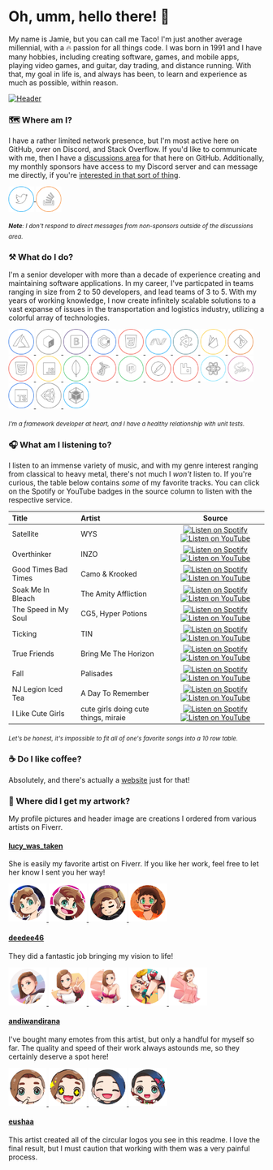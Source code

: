# Oh, umm, hello there! 👋
My name is Jamie, but you can call me Taco! I'm just another average millennial, with a 🔥 passion for all things code. I was born in 1991 and I have many hobbies, including creating software, games, and mobile apps, playing video games, and guitar, day trading, and distance running. With that, my goal in life is, and always has been, to learn and experience as much as possible, within reason.

[![Header](https://raw.githubusercontent.com/tacosontitan/tacosontitan/master/images/relaxing-header.jpg)]()

### 🗺️ Where am I?
I have a rather limited network presence, but I'm most active here on GitHub, over on Discord, and Stack Overflow. If you'd like to communicate with me, then I have a [discussions area](https://github.com/tacosontitan/tacosontitan/discussions) for that here on GitHub. Additionally, my monthly sponsors have access to my Discord server and can message me directly, if you're [interested in that sort of thing](https://github.com/sponsors/tacosontitan).

<p align="left">

<!-- Twitter -->
<a href="https://twitter.com/tacosontitan" target="blank">
<img align="center" src="https://raw.githubusercontent.com/tacosontitan/tacosontitan/main/images/icons/twitter.png" alt="tacosontitan" height="50" width="50" />
</a>

<!-- Stack Overflow -->
<a href="https://stackoverflow.com/users/tacosontitan" target="blank">
<img align="center" src="https://raw.githubusercontent.com/tacosontitan/tacosontitan/main/images/icons/stackoverflow.png" alt="tacosontitan" height="50" width="50" />
</a>
</p>

<sub>***Note**: I don't respond to direct messages from non-sponsors outside of the discussions area.*</sub>

### ⚒️ What do I do?
I'm a senior developer with more than a decade of experience creating and maintaining software applications. In my career, I've particpated in teams ranging in size from 2 to 50 developers, and lead teams of 3 to 5. With my years of working knowledge, I now create infinitely scalable solutions to a vast expanse of issues in the transportation and logistics industry, utilizing a colorful array of technologies.

<p align="left">

<!-- Azure -->
<a href="https://azure.microsoft.com/en-in/" target="_blank" rel="noreferrer">
<img src="https://raw.githubusercontent.com/tacosontitan/tacosontitan/main/images/icons/azure.png" alt="azure" width="50" height="50"/>
</a>

<!-- Bash -->
<a href="https://www.gnu.org/software/bash/" target="_blank" rel="noreferrer">
<img src="https://raw.githubusercontent.com/tacosontitan/tacosontitan/main/images/icons/bash.png" alt="bash" width="50" height="50"/>
</a>

<!-- Bootstrap -->
<a href="https://getbootstrap.com" target="_blank" rel="noreferrer">
<img src="https://raw.githubusercontent.com/tacosontitan/tacosontitan/main/images/icons/bootstrap.png" alt="bootstrap" width="50" height="50"/>
</a>

<!-- C# -->
<a href="https://www.w3schools.com/cs/" target="_blank" rel="noreferrer">
<img src="https://raw.githubusercontent.com/tacosontitan/tacosontitan/main/images/icons/csharp.png" alt="csharp" width="50" height="50"/>
</a>

<!-- CSS -->
<a href="https://www.w3schools.com/css/" target="_blank" rel="noreferrer"> 
<img src="https://raw.githubusercontent.com/tacosontitan/tacosontitan/main/images/icons/css.png" alt="css3" width="50" height="50"/> 
</a>

<!-- .NET -->
<a href="https://dotnet.microsoft.com/" target="_blank" rel="noreferrer"> 
<img src="https://raw.githubusercontent.com/tacosontitan/tacosontitan/main/images/icons/msnet.png" alt="dotnet" width="50" height="50"/> 
</a>

<!-- Electron JS -->
<a href="https://www.electronjs.org" target="_blank" rel="noreferrer"> 
<img src="https://raw.githubusercontent.com/tacosontitan/tacosontitan/main/images/icons/electron.png" alt="electron" width="50" height="50"/> 
</a>

<!-- Firebase -->
<a href="https://firebase.google.com/" target="_blank" rel="noreferrer"> 
<img src="https://raw.githubusercontent.com/tacosontitan/tacosontitan/main/images/icons/firebase.png" alt="firebase" width="50" height="50"/> 
</a>

<!-- Git -->
<a href="https://git-scm.com/" target="_blank" rel="noreferrer"> 
<img src="https://raw.githubusercontent.com/tacosontitan/tacosontitan/main/images/icons/git.png" alt="git" width="50" height="50"/> 
</a>

<!-- HTML -->
<a href="https://www.w3.org/html/" target="_blank" rel="noreferrer"> 
<img src="https://raw.githubusercontent.com/tacosontitan/tacosontitan/main/images/icons/html.png" alt="html5" width="50" height="50"/> 
</a>

<!-- JavaScript -->
<a href="https://developer.mozilla.org/en-US/docs/Web/JavaScript" target="_blank" rel="noreferrer"> 
<img src="https://raw.githubusercontent.com/tacosontitan/tacosontitan/main/images/icons/javascript.png" alt="javascript" width="50" height="50"/> 
</a>

<!-- Mongo DB -->
<a href="https://www.mongodb.com/" target="_blank" rel="noreferrer"> 
<img src="https://raw.githubusercontent.com/tacosontitan/tacosontitan/main/images/icons/mongo.png" alt="mongodb" width="50" height="50"/> 
</a>

<!-- Microsoft SQL -->
<a href="https://www.microsoft.com/en-us/sql-server" target="_blank" rel="noreferrer"> 
<img src="https://raw.githubusercontent.com/tacosontitan/tacosontitan/main/images/icons/mssql.png" alt="mssql" width="50" height="50"/> 
</a>

<!-- Node JS -->
<a href="https://nodejs.org" target="_blank" rel="noreferrer"> 
<img src="https://raw.githubusercontent.com/tacosontitan/tacosontitan/main/images/icons/node.png" alt="nodejs" width="50" height="50"/> 
</a>

<!-- Postman -->
<a href="https://postman.com" target="_blank" rel="noreferrer"> 
<img src="https://raw.githubusercontent.com/tacosontitan/tacosontitan/main/images/icons/postman.png" alt="postman" width="50" height="50"/> 
</a>

<!-- Rabbit MQ -->
<a href="https://www.rabbitmq.com" target="_blank" rel="noreferrer"> 
<img src="https://raw.githubusercontent.com/tacosontitan/tacosontitan/main/images/icons/rabbit.png" alt="rabbitMQ" width="50" height="50"/> 
</a>

<!-- React JS -->
<a href="https://reactjs.org/" target="_blank" rel="noreferrer"> 
<img src="https://raw.githubusercontent.com/tacosontitan/tacosontitan/main/images/icons/react.png" alt="react" width="50" height="50"/> 
</a>

<!-- SASS -->
<a href="https://sass-lang.com" target="_blank" rel="noreferrer"> 
<img src="https://raw.githubusercontent.com/tacosontitan/tacosontitan/main/images/icons/sass.png" alt="sass" width="50" height="50"/> 
</a>

<!-- TypeScript -->
<a href="https://www.typescriptlang.org/" target="_blank" rel="noreferrer"> 
<img src="https://raw.githubusercontent.com/tacosontitan/tacosontitan/main/images/icons/typescript.png" alt="typescript" width="50" height="50"/> 
</a>

<!-- Unity 3D -->
<a href="https://unity.com/" target="_blank" rel="noreferrer"> 
<img src="https://raw.githubusercontent.com/tacosontitan/tacosontitan/main/images/icons/unity.png" alt="unity" width="50" height="50"/> 
</a>

<!-- Webpack -->
<a href="https://webpack.js.org" target="_blank" rel="noreferrer"> 
<img src="https://raw.githubusercontent.com/tacosontitan/tacosontitan/main/images/icons/webpack.png" alt="webpack" width="50" height="50"/> 
</a>

</p>

<sub>*I'm a framework developer at heart, and I have a healthy relationship with unit tests.*</sub>

### 🎧 What am I listening to?
I listen to an immense variety of music, and with my genre interest ranging from classical to heavy metal, there's not much I *won't* listen to. If you're curious, the table below contains *some* of my favorite tracks. You can click on the Spotify or YouTube badges in the source column to listen with the respective service.

Title | Artist | Source
:------------ | :------------- | :-------------:
Satellite | WYS | [![Listen on Spotify][spotify-badge]][s0] [![Listen on YouTube][youtube-badge]][y0]
Overthinker | INZO | [![Listen on Spotify][spotify-badge]][s1] [![Listen on YouTube][youtube-badge]][y1]
Good Times Bad Times | Camo & Krooked | [![Listen on Spotify][spotify-badge]][s2] [![Listen on YouTube][youtube-badge]][y2]
Soak Me In Bleach | The Amity Affliction | [![Listen on Spotify][spotify-badge]][s3] [![Listen on YouTube][youtube-badge]][y3]
The Speed in My Soul | CG5, Hyper Potions | [![Listen on Spotify][spotify-badge]][s4] [![Listen on YouTube][youtube-badge]][y4]
Ticking | TIN | [![Listen on Spotify][spotify-badge]][s5] [![Listen on YouTube][youtube-badge]][y5]
True Friends | Bring Me The Horizon | [![Listen on Spotify][spotify-badge]][s6] [![Listen on YouTube][youtube-badge]][y6]
Fall | Palisades | [![Listen on Spotify][spotify-badge]][s7] [![Listen on YouTube][youtube-badge]][y7]
NJ Legion Iced Tea | A Day To Remember | [![Listen on Spotify][spotify-badge]][s8] [![Listen on YouTube][youtube-badge]][y8]
I Like Cute Girls | cute girls doing cute things, miraie | [![Listen on Spotify][spotify-badge]][s9] [![Listen on YouTube][youtube-badge]][y9]

<sub>*Let's be honest, it's impossible to fit all of one's favorite songs into a 10 row table.*</sub>

### ☕ Do I like coffee?
Absolutely, and there's actually a [website](https://www.buymeacoffee.com/tacosontitan) just for that!

### 🎨 Where did I get my artwork?
My profile pictures and header image are creations I ordered from various artists on Fiverr.

#### [lucy_was_taken](https://www.fiverr.com/lucy_was_taken)
She is easily my favorite artist on Fiverr. If you like her work, feel free to let her know I sent you her way!

<p align="left">

<a href="https://www.fiverr.com/lucy_was_taken" target="_blank" rel="noreferrer">
<img src="https://raw.githubusercontent.com/tacosontitan/tacosontitan/main/images/profile-images/image-4.png" alt="lucy_was_taken" width="75" height="75"/>
</a>
<a href="https://www.fiverr.com/lucy_was_taken" target="_blank" rel="noreferrer">
<img src="https://raw.githubusercontent.com/tacosontitan/tacosontitan/main/images/profile-images/image-3.png" alt="lucy_was_taken" width="75" height="75"/>
</a>
<a href="https://www.fiverr.com/lucy_was_taken" target="_blank" rel="noreferrer">
<img src="https://raw.githubusercontent.com/tacosontitan/tacosontitan/main/images/profile-images/image-2.png" alt="lucy_was_taken" width="75" height="75"/>
</a>
<a href="https://www.fiverr.com/lucy_was_taken" target="_blank" rel="noreferrer">
<img src="https://raw.githubusercontent.com/tacosontitan/tacosontitan/main/images/profile-images/image-1.png" alt="lucy_was_taken" width="75" height="75"/>
</a>

</p>

#### [deedee46](https://www.fiverr.com/deedee46)
They did a fantastic job bringing my vision to life!

<p align="left">

<a href="https://www.fiverr.com/deedee46" target="_blank" rel="noreferrer">
<img src="https://raw.githubusercontent.com/tacosontitan/tacosontitan/main/images/profile-images/image-5.png" alt="deedee46" width="75" height="75"/>
</a>
<a href="https://www.fiverr.com/deedee46" target="_blank" rel="noreferrer">
<img src="https://raw.githubusercontent.com/tacosontitan/tacosontitan/main/images/profile-images/image-6.png" alt="deedee46" width="75" height="75"/>
</a>
<a href="https://www.fiverr.com/deedee46" target="_blank" rel="noreferrer">
<img src="https://raw.githubusercontent.com/tacosontitan/tacosontitan/main/images/profile-images/image-7.png" alt="deedee46" width="75" height="75"/>
</a>
<a href="https://www.fiverr.com/deedee46" target="_blank" rel="noreferrer">
<img src="https://raw.githubusercontent.com/tacosontitan/tacosontitan/main/images/profile-images/image-8.png" alt="deedee46" width="75" height="75"/>
</a>
<a href="https://www.fiverr.com/deedee46" target="_blank" rel="noreferrer">
<img src="https://raw.githubusercontent.com/tacosontitan/tacosontitan/main/images/profile-images/image-9.png" alt="deedee46" width="75" height="75"/>
</a>

</p>

#### [andiwandirana](https://www.fiverr.com/andiwandirana)
I've bought many emotes from this artist, but only a handful for myself so far. The quality and speed of their work always astounds me, so they certainly deserve a spot here!

<p align="left">

<a href="https://www.fiverr.com/andiwandirana" target="_blank" rel="noreferrer">
<img src="https://raw.githubusercontent.com/tacosontitan/tacosontitan/main/images/profile-images/image-10.png" alt="andiwandirana" width="75" height="75"/>
</a>
<a href="https://www.fiverr.com/andiwandirana" target="_blank" rel="noreferrer">
<img src="https://raw.githubusercontent.com/tacosontitan/tacosontitan/main/images/profile-images/image-11.png" alt="andiwandirana" width="75" height="75"/>
</a>
<a href="https://www.fiverr.com/andiwandirana" target="_blank" rel="noreferrer">
<img src="https://raw.githubusercontent.com/tacosontitan/tacosontitan/main/images/profile-images/image-12.png" alt="andiwandirana" width="75" height="75"/>
</a>
<a href="https://www.fiverr.com/andiwandirana" target="_blank" rel="noreferrer">
<img src="https://raw.githubusercontent.com/tacosontitan/tacosontitan/main/images/profile-images/image-13.png" alt="andiwandirana" width="75" height="75"/>
</a>

</p>

#### [eushaa](https://www.fiverr.com/eushaa)
This artist created all of the circular logos you see in this readme. I love the final result, but I must caution that working with them was a very painful process.

<!-- Badges -->
[spotify-badge]: https://img.shields.io/badge/Spotify-1ED760?&style=for-the-badge&logo=spotify&logoColor=white
[youtube-badge]: https://img.shields.io/badge/YouTube-FF0000?style=for-the-badge&logo=youtube&logoColor=white
[bmac-badge]: https://cdn.buymeacoffee.com/buttons/v2/default-yellow.png

<!-- Music Links -->
[s0]: https://open.spotify.com/track/5mCFG50hfO2SS5CxSTCeWQ?si=20be0df6cd304694
[y0]: https://www.youtube.com/watch?v=UP1tPLkyZyI

[s1]: https://open.spotify.com/track/4K9xid96G3YmIvQZXN9SXg?si=8dde0c3238724804
[y1]: https://www.youtube.com/watch?v=2WrOaA7QCM4

[s2]: https://open.spotify.com/track/44nRLXNwTmTIV7Zk7lRol5?si=de1fabedfb6c4098
[y2]: https://www.youtube.com/watch?v=RyzO6jusY1I

[s3]: https://open.spotify.com/track/1oB9nCQ3Qm1B1ArD1TAg0R?si=25be84dd6aaa47e2
[y3]: https://www.youtube.com/watch?v=iF6tDQiQJm4

[s4]: https://open.spotify.com/track/1YKuyBE345bnC4hkZOGAXT?si=1feac0eaab2743c6
[y4]: https://www.youtube.com/watch?v=Edaj8u_44n4

[s5]: https://open.spotify.com/track/1t7ZwPiCYLOi1xlP235GRa?si=675b5aaf5ea4404e
[y5]: https://www.youtube.com/watch?v=8j2Ag41KgdY

[s6]: https://open.spotify.com/track/1KTJmfwrk5pYqsi9mkY3nT?si=8c91f319cb9e4731
[y6]: https://www.youtube.com/watch?v=jeQMuTf3B0E

[s7]: https://open.spotify.com/track/4o2mXUsityYafHUt0kWjFx?si=932b0c7a847c47c6
[y7]: https://www.youtube.com/watch?v=0Va03mW9374

[s8]: https://open.spotify.com/track/6KyOCzf2A2jjROH4ZokTEw?si=aba1de19645c4180
[y8]: https://www.youtube.com/watch?v=Z9A7B6zUO-0

[s9]: https://open.spotify.com/track/6pbWDtVZYrpCx6YDQvDS3J?si=a55a82ce31074786
[y9]: https://www.youtube.com/watch?v=YUyedpix0P8
